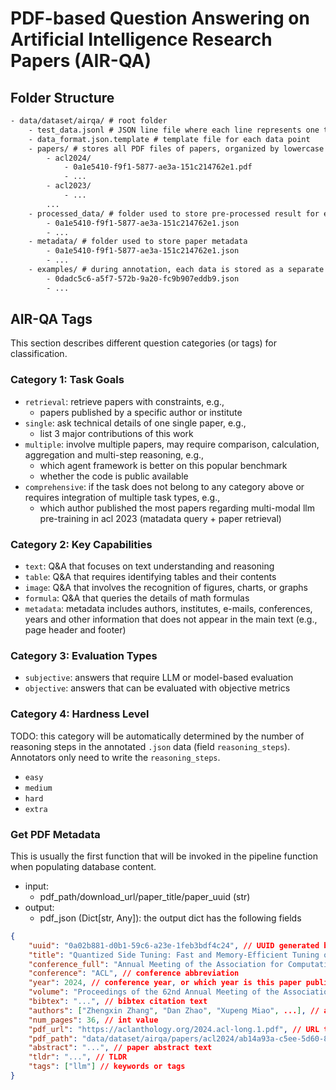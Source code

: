 # PDF-based Question Answering on Artificial Intelligence Research Papers (AIR-QA)

## Folder Structure

```txt
- data/dataset/airqa/ # root folder
    - test_data.jsonl # JSON line file where each line represents one test data
    - data_format.json.template # template file for each data point
    - papers/ # stores all PDF files of papers, organized by lowercase {conference}{year} sub-folder and renamed by paper UUIDs
        - acl2024/
            - 0a1e5410-f9f1-5877-ae3a-151c214762e1.pdf
            - ...
        - acl2023/
            - ...
        ...
    - processed_data/ # folder used to store pre-processed result for each PDF file, e.g., extracted images or LLM-generated page summaries
        - 0a1e5410-f9f1-5877-ae3a-151c214762e1.json
        - ...
    - metadata/ # folder used to store paper metadata
        - 0a1e5410-f9f1-5877-ae3a-151c214762e1.json
        - ...
    - examples/ # during annotation, each data is stored as a separate file ${question_uuid}.json following `data_format.json.template`
        - 0dadc5c6-a5f7-572b-9a20-fc9b907eddb9.json
        - ...
```


## AIR-QA Tags

This section describes different question categories (or tags) for classification.

### Category 1: Task Goals

- `retrieval`: retrieve papers with constraints, e.g.,
    - papers published by a specific author or institute
- `single`: ask technical details of one single paper, e.g.,
    - list 3 major contributions of this work
- `multiple`: involve multiple papers, may require comparison, calculation, aggregation and multi-step reasoning, e.g.,
    - which agent framework is better on this popular benchmark
    - whether the code is public available
- `comprehensive`: if the task does not belong to any category above or requires integration of multiple task types, e.g.,
    - which author published the most papers regarding multi-modal llm pre-training in acl 2023 (matadata query + paper retrieval)


### Category 2: Key Capabilities

- `text`: Q&A that focuses on text understanding and reasoning
- `table`: Q&A that requires identifying tables and their contents
- `image`: Q&A that involves the recognition of figures, charts, or graphs
- `formula`: Q&A that queries the details of math formulas
- `metadata`: metadata includes authors, institutes, e-mails, conferences, years and other information that does not appear in the main text (e.g., page header and footer)


### Category 3: Evaluation Types

- `subjective`: answers that require LLM or model-based evaluation
- `objective`: answers that can be evaluated with objective metrics


### Category 4: Hardness Level

TODO: this category will be automatically determined by the number of reasoning steps in the annotated `.json` data (field `reasoning_steps`). Annotators only need to write the `reasoning_steps`.
- `easy`
- `medium`
- `hard`
- `extra`


### Get PDF Metadata

This is usually the first function that will be invoked in the pipeline function when populating database content.

- input:
    - pdf_path/download_url/paper_title/paper_uuid (str)
- output:
    - pdf_json (Dict[str, Any]): the output dict has the following fields

```json
{
    "uuid": "0a02b881-d0b1-59c6-a23e-1feb3bdf4c24", // UUID generated by `get_airqa_paper_uuid`
    "title": "Quantized Side Tuning: Fast and Memory-Efficient Tuning of Quantized Large Language Models", // paper title
    "conference_full": "Annual Meeting of the Association for Computational Linguistics (2024)", // full title of the conference
    "conference": "ACL", // conference abbreviation
    "year": 2024, // conference year, or which year is this paper published
    "volume": "Proceedings of the 62nd Annual Meeting of the Association for Computational Linguistics (Volume 1: Long Papers)", // volume title
    "bibtex": "...", // bibtex citation text
    "authors": ["Zhengxin Zhang", "Dan Zhao", "Xupeng Miao", ...], // authors list
    "num_pages": 36, // int value
    "pdf_url": "https://aclanthology.org/2024.acl-long.1.pdf", // URL to download the PDF, should end with .pdf
    "pdf_path": "data/dataset/airqa/papers/acl2024/ab14a93a-c5ee-5d60-8713-8b38bd501140.pdf", // local path to save the PDF, rename it with the UUID
    "abstract": "...", // paper abstract text
    "tldr": "...", // TLDR
    "tags": ["llm"] // keywords or tags
}
```